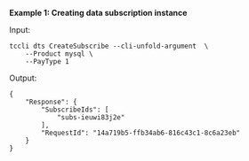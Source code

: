**Example 1: Creating data subscription instance**



Input: 

```
tccli dts CreateSubscribe --cli-unfold-argument  \
    --Product mysql \
    --PayType 1
```

Output: 
```
{
    "Response": {
        "SubscribeIds": [
            "subs-ieuwi83j2e"
        ],
        "RequestId": "14a719b5-ffb34ab6-816c43c1-8c6a23eb"
    }
}
```

